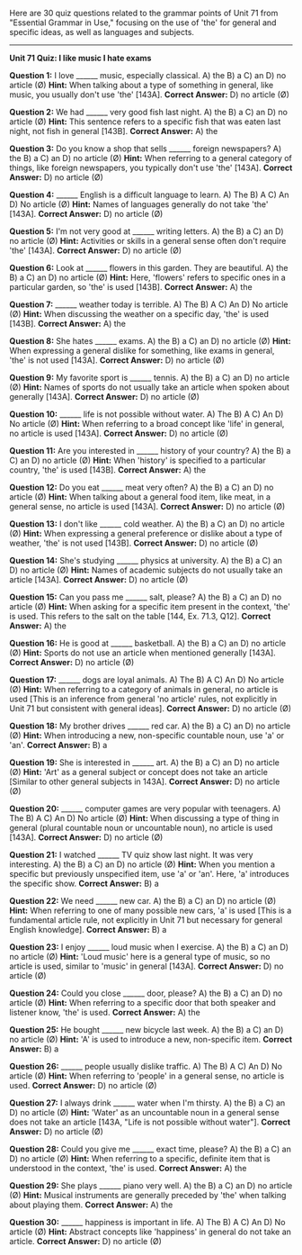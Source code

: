 Here are 30 quiz questions related to the grammar points of Unit 71 from "Essential Grammar in Use," focusing on the use of 'the' for general and specific ideas, as well as languages and subjects.

---

**Unit 71 Quiz: I like music I hate exams**

**Question 1:** I love ______ music, especially classical.
A) the
B) a
C) an
D) no article (Ø)
**Hint:** When talking about a type of something in general, like music, you usually don't use 'the' [143A].
**Correct Answer:** D) no article (Ø)

**Question 2:** We had ______ very good fish last night.
A) the
B) a
C) an
D) no article (Ø)
**Hint:** This sentence refers to a specific fish that was eaten last night, not fish in general [143B].
**Correct Answer:** A) the

**Question 3:** Do you know a shop that sells ______ foreign newspapers?
A) the
B) a
C) an
D) no article (Ø)
**Hint:** When referring to a general category of things, like foreign newspapers, you typically don't use 'the' [143A].
**Correct Answer:** D) no article (Ø)

**Question 4:** ______ English is a difficult language to learn.
A) The
B) A
C) An
D) No article (Ø)
**Hint:** Names of languages generally do not take 'the' [143A].
**Correct Answer:** D) no article (Ø)

**Question 5:** I'm not very good at ______ writing letters.
A) the
B) a
C) an
D) no article (Ø)
**Hint:** Activities or skills in a general sense often don't require 'the' [143A].
**Correct Answer:** D) no article (Ø)

**Question 6:** Look at ______ flowers in this garden. They are beautiful.
A) the
B) a
C) an
D) no article (Ø)
**Hint:** Here, 'flowers' refers to specific ones in a particular garden, so 'the' is used [143B].
**Correct Answer:** A) the

**Question 7:** ______ weather today is terrible.
A) The
B) A
C) An
D) No article (Ø)
**Hint:** When discussing the weather on a specific day, 'the' is used [143B].
**Correct Answer:** A) the

**Question 8:** She hates ______ exams.
A) the
B) a
C) an
D) no article (Ø)
**Hint:** When expressing a general dislike for something, like exams in general, 'the' is not used [143A].
**Correct Answer:** D) no article (Ø)

**Question 9:** My favorite sport is ______ tennis.
A) the
B) a
C) an
D) no article (Ø)
**Hint:** Names of sports do not usually take an article when spoken about generally [143A].
**Correct Answer:** D) no article (Ø)

**Question 10:** ______ life is not possible without water.
A) The
B) A
C) An
D) No article (Ø)
**Hint:** When referring to a broad concept like 'life' in general, no article is used [143A].
**Correct Answer:** D) no article (Ø)

**Question 11:** Are you interested in ______ history of your country?
A) the
B) a
C) an
D) no article (Ø)
**Hint:** When 'history' is specified to a particular country, 'the' is used [143B].
**Correct Answer:** A) the

**Question 12:** Do you eat ______ meat very often?
A) the
B) a
C) an
D) no article (Ø)
**Hint:** When talking about a general food item, like meat, in a general sense, no article is used [143A].
**Correct Answer:** D) no article (Ø)

**Question 13:** I don't like ______ cold weather.
A) the
B) a
C) an
D) no article (Ø)
**Hint:** When expressing a general preference or dislike about a type of weather, 'the' is not used [143B].
**Correct Answer:** D) no article (Ø)

**Question 14:** She's studying ______ physics at university.
A) the
B) a
C) an
D) no article (Ø)
**Hint:** Names of academic subjects do not usually take an article [143A].
**Correct Answer:** D) no article (Ø)

**Question 15:** Can you pass me ______ salt, please?
A) the
B) a
C) an
D) no article (Ø)
**Hint:** When asking for a specific item present in the context, 'the' is used. This refers to the salt on the table [144, Ex. 71.3, Q12].
**Correct Answer:** A) the

**Question 16:** He is good at ______ basketball.
A) the
B) a
C) an
D) no article (Ø)
**Hint:** Sports do not use an article when mentioned generally [143A].
**Correct Answer:** D) no article (Ø)

**Question 17:** ______ dogs are loyal animals.
A) The
B) A
C) An
D) No article (Ø)
**Hint:** When referring to a category of animals in general, no article is used [This is an inference from general 'no article' rules, not explicitly in Unit 71 but consistent with general ideas].
**Correct Answer:** D) no article (Ø)

**Question 18:** My brother drives ______ red car.
A) the
B) a
C) an
D) no article (Ø)
**Hint:** When introducing a new, non-specific countable noun, use 'a' or 'an'.
**Correct Answer:** B) a

**Question 19:** She is interested in ______ art.
A) the
B) a
C) an
D) no article (Ø)
**Hint:** 'Art' as a general subject or concept does not take an article [Similar to other general subjects in 143A].
**Correct Answer:** D) no article (Ø)

**Question 20:** ______ computer games are very popular with teenagers.
A) The
B) A
C) An
D) No article (Ø)
**Hint:** When discussing a type of thing in general (plural countable noun or uncountable noun), no article is used [143A].
**Correct Answer:** D) no article (Ø)

**Question 21:** I watched ______ TV quiz show last night. It was very interesting.
A) the
B) a
C) an
D) no article (Ø)
**Hint:** When you mention a specific but previously unspecified item, use 'a' or 'an'. Here, 'a' introduces the specific show.
**Correct Answer:** B) a

**Question 22:** We need ______ new car.
A) the
B) a
C) an
D) no article (Ø)
**Hint:** When referring to one of many possible new cars, 'a' is used [This is a fundamental article rule, not explicitly in Unit 71 but necessary for general English knowledge].
**Correct Answer:** B) a

**Question 23:** I enjoy ______ loud music when I exercise.
A) the
B) a
C) an
D) no article (Ø)
**Hint:** 'Loud music' here is a general type of music, so no article is used, similar to 'music' in general [143A].
**Correct Answer:** D) no article (Ø)

**Question 24:** Could you close ______ door, please?
A) the
B) a
C) an
D) no article (Ø)
**Hint:** When referring to a specific door that both speaker and listener know, 'the' is used.
**Correct Answer:** A) the

**Question 25:** He bought ______ new bicycle last week.
A) the
B) a
C) an
D) no article (Ø)
**Hint:** 'A' is used to introduce a new, non-specific item.
**Correct Answer:** B) a

**Question 26:** ______ people usually dislike traffic.
A) The
B) A
C) An
D) No article (Ø)
**Hint:** When referring to 'people' in a general sense, no article is used.
**Correct Answer:** D) no article (Ø)

**Question 27:** I always drink ______ water when I'm thirsty.
A) the
B) a
C) an
D) no article (Ø)
**Hint:** 'Water' as an uncountable noun in a general sense does not take an article [143A, "Life is not possible without water"].
**Correct Answer:** D) no article (Ø)

**Question 28:** Could you give me ______ exact time, please?
A) the
B) a
C) an
D) no article (Ø)
**Hint:** When referring to a specific, definite item that is understood in the context, 'the' is used.
**Correct Answer:** A) the

**Question 29:** She plays ______ piano very well.
A) the
B) a
C) an
D) no article (Ø)
**Hint:** Musical instruments are generally preceded by 'the' when talking about playing them.
**Correct Answer:** A) the

**Question 30:** ______ happiness is important in life.
A) The
B) A
C) An
D) No article (Ø)
**Hint:** Abstract concepts like 'happiness' in general do not take an article.
**Correct Answer:** D) no article (Ø)